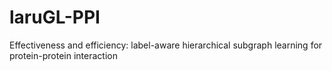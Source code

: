 # laruGL-PPI
Effectiveness and efficiency: label-aware hierarchical subgraph learning for protein-protein interaction
